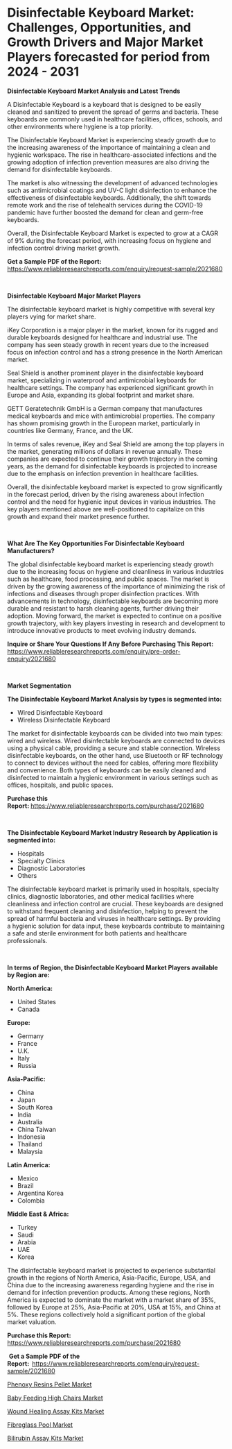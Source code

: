<p><h1>Disinfectable Keyboard Market: Challenges, Opportunities, and Growth Drivers and Major Market Players forecasted for period from 2024 - 2031</h1></p><p><strong>Disinfectable Keyboard Market Analysis and Latest Trends</strong></p>
<p><p>A Disinfectable Keyboard is a keyboard that is designed to be easily cleaned and sanitized to prevent the spread of germs and bacteria. These keyboards are commonly used in healthcare facilities, offices, schools, and other environments where hygiene is a top priority.</p><p>The Disinfectable Keyboard Market is experiencing steady growth due to the increasing awareness of the importance of maintaining a clean and hygienic workspace. The rise in healthcare-associated infections and the growing adoption of infection prevention measures are also driving the demand for disinfectable keyboards.</p><p>The market is also witnessing the development of advanced technologies such as antimicrobial coatings and UV-C light disinfection to enhance the effectiveness of disinfectable keyboards. Additionally, the shift towards remote work and the rise of telehealth services during the COVID-19 pandemic have further boosted the demand for clean and germ-free keyboards.</p><p>Overall, the Disinfectable Keyboard Market is expected to grow at a CAGR of 9% during the forecast period, with increasing focus on hygiene and infection control driving market growth.</p></p>
<p><strong>Get a Sample PDF of the Report:&nbsp;</strong> <a href="https://www.reliableresearchreports.com/enquiry/request-sample/2021680">https://www.reliableresearchreports.com/enquiry/request-sample/2021680</a></p>
<p>&nbsp;</p>
<p><strong>Disinfectable Keyboard Major Market Players</strong></p>
<p><p>The disinfectable keyboard market is highly competitive with several key players vying for market share. </p><p>iKey Corporation is a major player in the market, known for its rugged and durable keyboards designed for healthcare and industrial use. The company has seen steady growth in recent years due to the increased focus on infection control and has a strong presence in the North American market.</p><p>Seal Shield is another prominent player in the disinfectable keyboard market, specializing in waterproof and antimicrobial keyboards for healthcare settings. The company has experienced significant growth in Europe and Asia, expanding its global footprint and market share.</p><p>GETT Geratetechnik GmbH is a German company that manufactures medical keyboards and mice with antimicrobial properties. The company has shown promising growth in the European market, particularly in countries like Germany, France, and the UK.</p><p>In terms of sales revenue, iKey and Seal Shield are among the top players in the market, generating millions of dollars in revenue annually. These companies are expected to continue their growth trajectory in the coming years, as the demand for disinfectable keyboards is projected to increase due to the emphasis on infection prevention in healthcare facilities.</p><p>Overall, the disinfectable keyboard market is expected to grow significantly in the forecast period, driven by the rising awareness about infection control and the need for hygienic input devices in various industries. The key players mentioned above are well-positioned to capitalize on this growth and expand their market presence further.</p></p>
<p>&nbsp;</p>
<p><strong>What Are The Key Opportunities For Disinfectable Keyboard Manufacturers?</strong></p>
<p><p>The global disinfectable keyboard market is experiencing steady growth due to the increasing focus on hygiene and cleanliness in various industries such as healthcare, food processing, and public spaces. The market is driven by the growing awareness of the importance of minimizing the risk of infections and diseases through proper disinfection practices. With advancements in technology, disinfectable keyboards are becoming more durable and resistant to harsh cleaning agents, further driving their adoption. Moving forward, the market is expected to continue on a positive growth trajectory, with key players investing in research and development to introduce innovative products to meet evolving industry demands.</p></p>
<p><strong>Inquire or Share Your Questions If Any Before Purchasing This Report:</strong> <a href="https://www.reliableresearchreports.com/enquiry/pre-order-enquiry/2021680">https://www.reliableresearchreports.com/enquiry/pre-order-enquiry/2021680</a></p>
<p>&nbsp;</p>
<p><strong>Market Segmentation</strong></p>
<p><strong>The Disinfectable Keyboard Market Analysis by types is segmented into:</strong></p>
<p><ul><li>Wired Disinfectable Keyboard</li><li>Wireless Disinfectable Keyboard</li></ul></p>
<p><p>The market for disinfectable keyboards can be divided into two main types: wired and wireless. Wired disinfectable keyboards are connected to devices using a physical cable, providing a secure and stable connection. Wireless disinfectable keyboards, on the other hand, use Bluetooth or RF technology to connect to devices without the need for cables, offering more flexibility and convenience. Both types of keyboards can be easily cleaned and disinfected to maintain a hygienic environment in various settings such as offices, hospitals, and public spaces.</p></p>
<p><strong>Purchase this Report:&nbsp;</strong><a href="https://www.reliableresearchreports.com/purchase/2021680">https://www.reliableresearchreports.com/purchase/2021680</a></p>
<p>&nbsp;</p>
<p><strong>The Disinfectable Keyboard Market Industry Research by Application is segmented into:</strong></p>
<p><ul><li>Hospitals</li><li>Specialty Clinics</li><li>Diagnostic Laboratories</li><li>Others</li></ul></p>
<p><p>The disinfectable keyboard market is primarily used in hospitals, specialty clinics, diagnostic laboratories, and other medical facilities where cleanliness and infection control are crucial. These keyboards are designed to withstand frequent cleaning and disinfection, helping to prevent the spread of harmful bacteria and viruses in healthcare settings. By providing a hygienic solution for data input, these keyboards contribute to maintaining a safe and sterile environment for both patients and healthcare professionals.</p></p>
<p>&nbsp;</p>
<p><strong>In terms of Region, the Disinfectable Keyboard Market Players available by Region are:</strong></p>
<p>
    <p> <strong> North America: </strong>
        <ul>
            <li>United States</li>
            <li>Canada</li>
        </ul>
        </p> 
    <p> <strong> Europe: </strong>
        <ul>
            <li>Germany</li>
            <li>France</li>
            <li>U.K.</li>
            <li>Italy</li>
            <li>Russia</li>
        </ul>
        </p> 
    <p> <strong> Asia-Pacific: </strong>
        <ul>
            <li>China</li>
            <li>Japan</li>
            <li>South Korea</li>
            <li>India</li>
            <li>Australia</li>
            <li>China Taiwan</li>
            <li>Indonesia</li>
            <li>Thailand</li>
            <li>Malaysia</li>
        </ul>
        </p> 
    <p> <strong> Latin America: </strong>
        <ul>
            <li>Mexico</li>
            <li>Brazil</li>
            <li>Argentina Korea</li>
            <li>Colombia</li>
        </ul>
        </p> 
    <p> <strong> Middle East & Africa: </strong>
        <ul>
            <li>Turkey</li>
            <li>Saudi</li>
            <li>Arabia</li>
            <li>UAE</li>
            <li>Korea</li>
        </ul>
    </p>
    </p>
<p><p>The disinfectable keyboard market is projected to experience substantial growth in the regions of North America, Asia-Pacific, Europe, USA, and China due to the increasing awareness regarding hygiene and the rise in demand for infection prevention products. Among these regions, North America is expected to dominate the market with a market share of 35%, followed by Europe at 25%, Asia-Pacific at 20%, USA at 15%, and China at 5%. These regions collectively hold a significant portion of the global market valuation.</p></p>
<p><strong>Purchase this Report: </strong><a href="https://www.reliableresearchreports.com/purchase/2021680">https://www.reliableresearchreports.com/purchase/2021680</a></p>
<p>&nbsp;<strong>Get a Sample PDF of the Report:&nbsp;&nbsp;</strong><a href="https://www.reliableresearchreports.com/enquiry/request-sample/2021680">https://www.reliableresearchreports.com/enquiry/request-sample/2021680</a></p>
<p><strong></strong></p>
<p><p><a href="https://acidic-farm-354.notion.site/Phenoxy-Resins-Pellet-Market-Size-and-Examines-its-Market-Scope-with-a-Primary-Focus-on-Growth-Opp-8c9d89169b9748c8be760fb71e1059b0">Phenoxy Resins Pellet Market</a></p><p><a href="https://glittery-fuchsia-86a.notion.site/Baby-Feeding-High-Chairs-Market-Size-Growing-and-Forecasted-for-period-from-2024-2031-and-provides-2648992e021e4a248733c80a858e9074">Baby Feeding High Chairs Market</a></p><p><a href="https://github.com/pgtimber/Market-Research-Report-List-1/blob/main/wound-healing-assay-kits-market.md">Wound Healing Assay Kits Market</a></p><p><a href="https://view.publitas.com/reportprime-1/global-fibreglass-pool-market-size-and-market-trends-insights-and-projections-from-2024-to-2031/">Fibreglass Pool Market</a></p><p><a href="https://github.com/arionmp/Market-Research-Report-List-2/blob/main/bilirubin-assay-kits-market.md">Bilirubin Assay Kits Market</a></p></p>